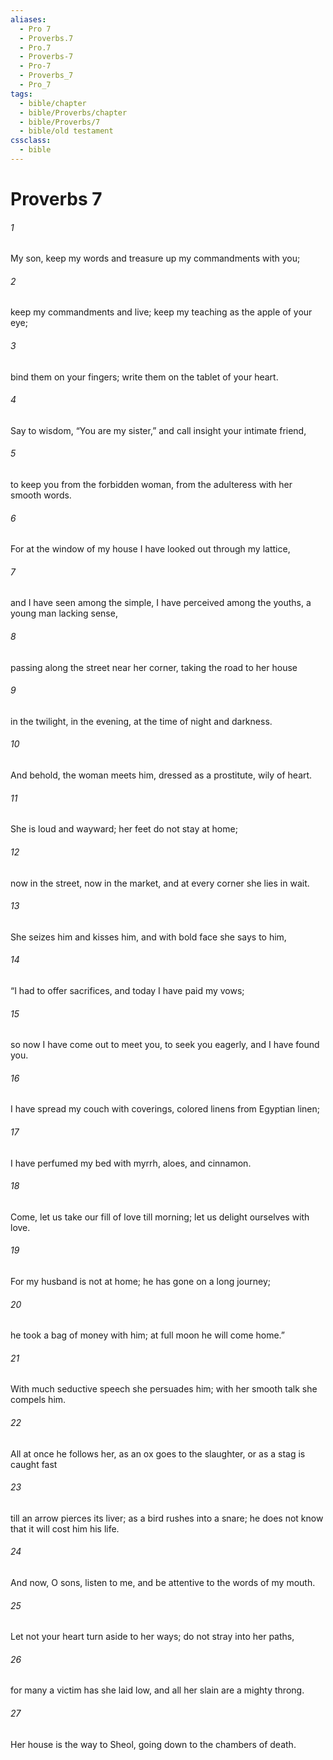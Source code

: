 ```yaml
---
aliases:
  - Pro 7
  - Proverbs.7
  - Pro.7
  - Proverbs-7
  - Pro-7
  - Proverbs_7
  - Pro_7
tags:
  - bible/chapter
  - bible/Proverbs/chapter
  - bible/Proverbs/7
  - bible/old testament
cssclass:
  - bible
---
```


# Proverbs 7

###### 1
My son, keep my words and treasure up my commandments with you;
###### 2
keep my commandments and live; keep my teaching as the apple of your eye;
###### 3
bind them on your fingers;   write them on the tablet of your heart.
###### 4
Say to wisdom, “You are my sister,” and call insight your intimate friend,
###### 5
to keep you from the forbidden woman, from the adulteress with her smooth words.
###### 6
For at the window of my house I have looked out through my lattice,
###### 7
and I have seen among the simple, I have perceived among the youths, a young man lacking sense,
###### 8
passing along the street near her corner, taking the road to her house
###### 9
in the twilight, in the evening, at the time of night and darkness.
###### 10
And behold, the woman meets him,   dressed as a prostitute, wily of heart.
###### 11
She is loud and wayward;   her feet do not stay at home;
###### 12
now in the street, now in the market, and at every corner she lies in wait.
###### 13
She seizes him and kisses him, and with bold face she says to him,
###### 14
“I had to offer sacrifices, and today I have paid my vows;
###### 15
so now I have come out to meet you, to seek you eagerly, and I have found you.
###### 16
I have spread my couch with coverings, colored linens from Egyptian linen;
###### 17
I have perfumed my bed with myrrh, aloes, and cinnamon.
###### 18
Come, let us take our fill of love till morning; let us delight ourselves with love.
###### 19
For my husband is not at home; he has gone on a long journey;
###### 20
he took a bag of money with him; at full moon he will come home.”
###### 21
With much seductive speech she persuades him; with her smooth talk she compels him.
###### 22
All at once he follows her, as an ox goes to the slaughter, or as a stag is caught fast
###### 23
till an arrow pierces its liver; as a bird rushes into a snare; he does not know that it will cost him his life.
###### 24
And now, O sons, listen to me, and be attentive to the words of my mouth.
###### 25
Let not your heart turn aside to her ways; do not stray into her paths,
###### 26
for many a victim has she laid low, and all her slain are a mighty throng.
###### 27
Her house is the way to Sheol, going down to the chambers of death.


